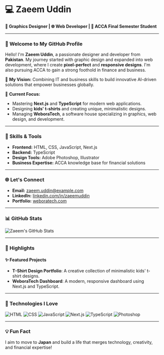 # 💻 Zaeem Uddin

**🎨 Graphics Designer | 🌐 Web Developer | 📘 ACCA Final Semester Student**

---

### 👋 Welcome to My GitHub Profile

Hello! I'm **Zaeem Uddin**, a passionate designer and developer from **Pakistan**. My journey started with graphic design and expanded into web development, where I create **pixel-perfect** and **responsive designs**. I'm also pursuing ACCA to gain a strong foothold in finance and business.

🌟 **My Vision:** Combining IT and business skills to build innovative AI-driven solutions that empower businesses globally.

📍 **Current Focus:**
- Mastering **Next.js** and **TypeScript** for modern web applications.
- Designing **kids' t-shirts** and creating unique, minimalistic designs.
- Managing **WeboraTech**, a software house specializing in graphics, web design, and development.

---

### 🚀 Skills & Tools

- **Frontend:** HTML, CSS, JavaScript, Next.js
- **Backend:** TypeScript
- **Design Tools:** Adobe Photoshop, Illustrator
- **Business Expertise:** ACCA knowledge base for financial solutions

---

### 🌐 Let's Connect

- **Email:** [zaeem.uddin@example.com](mailto:zaeemuddinwork@gmail.com)
- **LinkedIn:** [linkedin.com/in/zaeemuddin](https://linkedin.com/in/zaeemuddin)
- **Portfolio:** [weboratech.com](https://weboratech.com)

---

### 📊 GitHub Stats

![Zaeem's GitHub Stats](https://github-readme-stats.vercel.app/api?username=zaeemuddin&show_icons=true&theme=radical)

---

### 🎨 Highlights

#### ✨ Featured Projects
- **T-Shirt Design Portfolio**: A creative collection of minimalistic kids' t-shirt designs.
- **WeboraTech Dashboard**: A modern, responsive dashboard using Next.js and TypeScript.

---

### 🌟 Technologies I Love

![HTML](https://img.shields.io/badge/-HTML-E34F26?style=flat-square&logo=html5&logoColor=white)
![CSS](https://img.shields.io/badge/-CSS-1572B6?style=flat-square&logo=css3&logoColor=white)
![JavaScript](https://img.shields.io/badge/-JavaScript-F7DF1E?style=flat-square&logo=javascript&logoColor=black)
![Next.js](https://img.shields.io/badge/-Next.js-000000?style=flat-square&logo=next.js&logoColor=white)
![TypeScript](https://img.shields.io/badge/-TypeScript-3178C6?style=flat-square&logo=typescript&logoColor=white)
![Photoshop](https://img.shields.io/badge/-Photoshop-31A8FF?style=flat-square&logo=adobe-photoshop&logoColor=white)

---

### 💡 Fun Fact

I aim to move to **Japan** and build a life that merges technology, creativity, and financial expertise!
